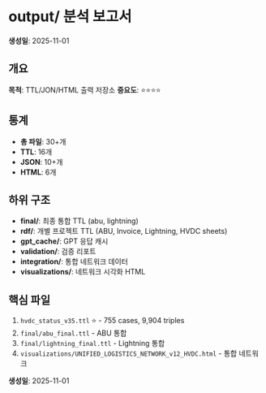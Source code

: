 # output/ 분석 보고서

**생성일**: 2025-11-01

## 개요
**목적**: TTL/JON/HTML 출력 저장소
**중요도**: ⭐⭐⭐⭐

## 통계
- **총 파일**: 30+개
- **TTL**: 16개
- **JSON**: 10+개
- **HTML**: 6개

## 하위 구조
- **final/**: 최종 통합 TTL (abu, lightning)
- **rdf/**: 개별 프로젝트 TTL (ABU, Invoice, Lightning, HVDC sheets)
- **gpt_cache/**: GPT 응답 캐시
- **validation/**: 검증 리포트
- **integration/**: 통합 네트워크 데이터
- **visualizations/**: 네트워크 시각화 HTML

## 핵심 파일
1. `hvdc_status_v35.ttl` ⭐ - 755 cases, 9,904 triples
2. `final/abu_final.ttl` - ABU 통합
3. `final/lightning_final.ttl` - Lightning 통합
4. `visualizations/UNIFIED_LOGISTICS_NETWORK_v12_HVDC.html` - 통합 네트워크

**생성일**: 2025-11-01

